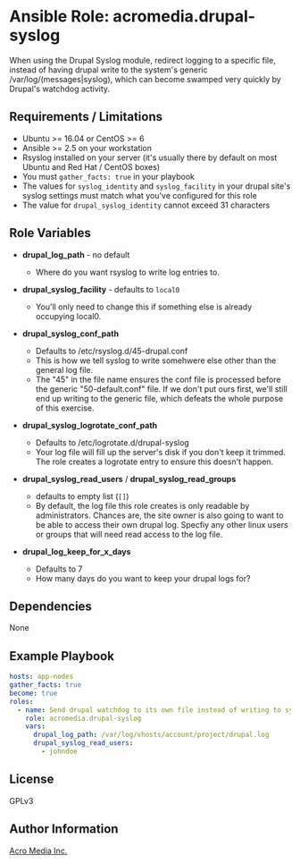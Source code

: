 # Ansible Role: acromedia.drupal-syslog

When using the Drupal Syslog module, redirect logging to a specific file, instead of having drupal write to the system's generic /var/log/(messages|syslog), which can become swamped very quickly by Drupal's watchdog activity.


## Requirements / Limitations

- Ubuntu >= 16.04 or CentOS >= 6
- Ansible >= 2.5 on your workstation
- Rsyslog installed on your server (it's usually there by default on most Ubuntu and Red Hat / CentOS boxes)
- You must `gather_facts: true` in your playbook
- The values for `syslog_identity` and `syslog_facility` in your drupal site's syslog settings must match what you've configured for this role
- The value for `drupal_syslog_identity` cannot exceed 31 characters


## Role Variables

* **drupal_log_path** - no default
  - Where do you want rsyslog to write log entries to.

* **drupal_syslog_facility** - defaults to `local0`
  - You'll only need to change this if something else is already occupying local0.

* **drupal_syslog_conf_path**
  - Defaults to /etc/rsyslog.d/45-drupal.conf
  - This is how we tell syslog to write somehwere else other than the general log file.
  - The "45" in the file name ensures the conf file is processed before the generic "50-default.conf" file. If we don't put ours first, we'll still end up writing to the generic file, which defeats the whole purpose of this exercise.

* **drupal_syslog_logrotate_conf_path**
  - Defaults to /etc/logrotate.d/drupal-syslog
  - Your log file will fill up the server's disk if you don't keep it trimmed. The role creates a logrotate entry to ensure this doesn't happen.

* **drupal_syslog_read_users** / **drupal_syslog_read_groups**
  - defaults to empty list (`[]`)
  - By default, the log file this role creates is only readable by administrators. Chances are, the site owner is also going to want to be able to access their own drupal log. Specfiy any other linux users or groups that will need read access to the log file.

* **drupal_log_keep_for_x_days**
  - Defaults to 7
  - How many days do you want to keep your drupal logs for?

## Dependencies

None


## Example Playbook

```yaml
hosts: app-nodes
gather_facts: true
become: true
roles:
  - name: Send drupal watchdog to its own file instead of writing to syslog
    role: acromedia.drupal-syslog
    vars:
      drupal_log_path: /var/log/vhosts/account/project/drupal.log
      drupal_syslog_read_users:
        - johndoe
```


## License

GPLv3


## Author Information

[Acro Media Inc.](https://www.acromedia.com/)
